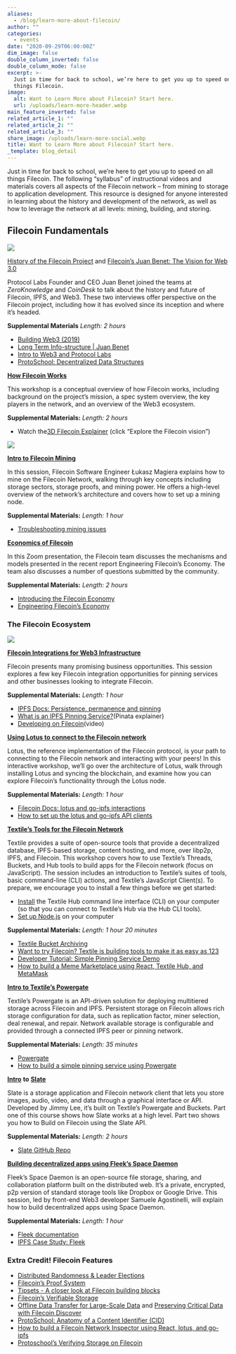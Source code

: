 ```yaml
---
aliases:
  - /blog/learn-more-about-filecoin/
author: ""
categories:
  - events
date: "2020-09-29T06:00:00Z"
dim_image: false
double_column_inverted: false
double_column_mode: false
excerpt: >-
  Just in time for back to school, we’re here to get you up to speed on all
  things Filecoin.
image:
  alt: Want to Learn More about Filecoin? Start here.
  url: /uploads/learn-more-header.webp
main_feature_inverted: false
related_article_1: ""
related_article_2: ""
related_article_3: ""
share_image: /uploads/learn-more-social.webp
title: Want to Learn More about Filecoin? Start here.
_template: blog_detail
---
```


Just in time for back to school, we’re here to get you up to speed on all things Filecoin. The following “syllabus” of instructional videos and materials covers all aspects of the Filecoin network – from mining to storage to application development. This resource is designed for anyone interested in learning about the history and development of the network, as well as how to leverage the network at all levels: mining, building, and storing.

## Filecoin Fundamentals

![](https://filecoin.io/vintage/images/blog/zeroknowledge-interview-header.png)

[History of the Filecoin Project](https://www.zeroknowledge.fm/106) and [Filecoin’s Juan Benet: The Vision for Web 3.0](https://www.youtube.com/watch?v=0a_EcR9ZgmM)

Protocol Labs Founder and CEO Juan Benet joined the teams at _ZeroKnowledge_ and _CoinDesk_ to talk about the history and future of Filecoin, IPFS, and Web3. These two interviews offer perspective on the Filecoin project, including how it has evolved since its inception and where it’s headed.

**Supplemental Materials**
_Length: 2 hours_

- [Building Web3 (2019)](https://www.youtube.com/watch?v=pJOG5Ql7ZD0)
- [Long Term Info-structure | Juan Benet](https://www.youtube.com/watch?v=pn0G2rz1MzM)
- [Intro to Web3 and Protocol Labs](https://www.youtube.com/watch?v=d-iigN2WjvY)
- [ProtoSchool: Decentralized Data Structures](https://proto.school/data-structures/)

[**How Filecoin Works**](https://www.youtube.com/watch?v=P28aNAdZDi4)

This workshop is a conceptual overview of how Filecoin works, including background on the project’s mission, a spec system overview, the key players in the network, and an overview of the Web3 ecosystem.

**Supplemental Materials:**
_Length: 2 hours_

- Watch the[3D Filecoin Explainer](https://filecoin.io/) (click “Explore the Filecoin vision”)

![](https://filecoin.io/vintage/images/blog/filecoin-mining-guide.png)

[**Intro to Filecoin Mining**](https://filecoin.io/blog/filecoin-guide-to-storage-mining/)

In this session, Filecoin Software Engineer Łukasz Magiera explains how to mine on the Filecoin Network, walking through key concepts including storage sectors, storage proofs, and mining power. He offers a high-level overview of the network’s architecture and covers how to set up a mining node.

**Supplemental Materials:**
_Length: 1 hour_

- [Troubleshooting mining issues](https://www.youtube.com/watch?v=D9qdv_3yNbM)

[**Economics of Filecoin**](https://www.youtube.com/watch?v=fzGlen-LkKA)

In this Zoom presentation, the Filecoin team discusses the mechanisms and models presented in the recent report Engineering Filecoin’s Economy. The team also discusses a number of questions submitted by the community.

**Supplemental Materials:**
_Length: 2 hours_

- [Introducing the Filecoin Economy](https://filecoin.io/blog/introducing-the-filecoin-economy/)
- [Engineering Filecoin’s Economy](https://filecoin.io/2020-engineering-filecoins-economy-en.pdf)

### The Filecoin Ecosystem

![](https://filecoin.io/vintage/images/blog/filecoin-integrations-web3.jpg)

[**Filecoin Integrations for Web3 Infrastructure**](https://www.youtube.com/watch?v=Q0oe6i7d1u4)

Filecoin presents many promising business opportunities. This session explores a few key Filecoin integration opportunities for pinning services and other businesses looking to integrate Filecoin.

**Supplemental Materials:**
_Length: 1 hour_

- [IPFS Docs: Persistence, permanence and pinning](https://docs.ipfs.tech/concepts/persistence/)
- [What is an IPFS Pinning Service?](https://link.medium.com/U9MHI6hz19)(Pinata explainer)
- [Developing on Filecoin](https://www.youtube.com/watch?v=aGCpq0Xf-w8)(video)

[**Using Lotus to connect to the Filecoin network**](https://www.youtube.com/watch?v=3dkzLJuv1jc&list=PLXzKMXK2aHh43-aCLLuGnny7nhnsf49LO&index=14&t=0s)

Lotus, the reference implementation of the Filecoin protocol, is your path to connecting to the Filecoin network and interacting with your peers! In this interactive workshop, we’ll go over the architecture of Lotus, walk through installing Lotus and syncing the blockchain, and examine how you can explore Filecoin’s functionality through the Lotus node.

**Supplemental Materials:**
_Length: 1 hour_

- [Filecoin Docs: lotus and go-ipfs interactions](https://docs.filecoin.io/build/examples/network-inspector/lotus-and-go-ipfs-interactions/)
- [How to set up the lotus and go-ipfs API clients](https://docs.filecoin.io/developers/introduction/overview/)

[**Textile’s Tools for the Filecoin Network**](https://www.youtube.com/watch?v=IZ8M9m9_uJY)

Textile provides a suite of open-source tools that provide a decentralized database, IPFS-based storage, content hosting, and more, over libp2p, IPFS, and Filecoin. This workshop covers how to use Textile’s Threads, Buckets, and Hub tools to build apps for the Filecoin network (focus on JavaScript). The session includes an introduction to Textile’s suites of tools, basic command-line (CLI) actions, and Textile’s JavaScript Client(s). To prepare, we encourage you to install a few things before we get started:

- [Install](https://docs.textile.io/hub/accounts/) the Textile Hub command line interface (CLI) on your computer (so that you can connect to Textile’s Hub via the Hub CLI tools).
- [Set up Node.js](https://developer.mozilla.org/en-US/docs/Learn/Server-side/Express_Nodejs) on your computer

**Supplemental Materials:**
_Length: 1 hour 20 minutes_

- [Textile Bucket Archiving](https://docs.textile.io/buckets/archiving/)
- [Want to try Filecoin? Textile is building tools to make it as easy as 123](https://textile.io/)
- [Developer Tutorial: Simple Pinning Service Demo](https://www.youtube.com/watch?v=mQF0o2IFhVI)
- [How to build a Meme Marketplace using React, Textile Hub, and MetaMask](https://www.youtube.com/watch?v=UaTr0JSg4ZQ)

[**Intro to Textile’s Powergate**](https://www.youtube.com/watch?v=aiOTSkz_6aY)

Textile’s Powergate is an API-driven solution for deploying multitiered storage across Filecoin and IPFS. Persistent storage on Filecoin allows rich storage configuration for data, such as replication factor, miner selection, deal renewal, and repair. Network available storage is configurable and provided through a connected IPFS peer or pinning network.

**Supplemental Materials:**
_Length: 35 minutes_

- [Powergate](https://docs.textile.io/powergate/)
- [How to build a simple pinning service using Powergate](https://github.com/filecoin-shipyard/powergate-pinning-service)

[**Intro**](https://www.youtube.com/watch?v=FJjPMKRy8xQ) **to** [**Slate**](https://www.youtube.com/watch?v=Rknj2GqvJtg)

Slate is a storage application and Filecoin network client that lets you store images, audio, video, and data through a graphical interface or API. Developed by Jimmy Lee, it’s built on Textile’s Powergate and Buckets. Part one of this course shows how Slate works at a high level. Part two shows you how to Build on Filecoin using the Slate API.

**Supplemental Materials:**
_Length: 2 hours_

- [Slate GitHub Repo](https://github.com/filecoin-project/slate#readme)

[**Building decentralized apps using Fleek’s Space Daemon**](https://www.youtube.com/watch?v=pWJ5fty-7mA)

Fleek’s Space Daemon is an open-source file storage, sharing, and collaboration platform built on the distributed web. It’s a private, encrypted, p2p version of standard storage tools like Dropbox or Google Drive. This session, led by front-end Web3 developer Samuele Agostinelli, will explain how to build decentralized apps using Space Daemon.

**Supplemental Materials:**
_Length: 1 hour_

- [Fleek documentation](https://docs.fleek.co/)
- [IPFS Case Study: Fleek](https://docs.ipfs.tech/concepts/case-study-fleek/)

### Extra Credit! Filecoin Features

- [Distributed Randomness & Leader Elections](https://filecoin.io/blog/distributed-randomness-and-leader-elections/)
- [Filecoin’s Proof System](https://filecoin.io/blog/filecoin-proof-system/)
- [Tipsets - A closer look at Filecoin building blocks](https://filecoin.io/blog/tipsets-family-based-approach-to-consensus/)
- [Filecoin’s Verifiable Storage](https://filecoin.io/blog/filecoin-features-verifiable-storage/)
- [Offline Data Transfer for Large-Scale Data](https://filecoin.io/blog/offline-data-transfer-for-large-scale-data/) and [Preserving Critical Data with Filecoin Discover](https://www.youtube.com/watch?v=UXmQfnwzhtQ)
- [ProtoSchool: Anatomy of a Content Identifier (CID)](https://proto.school/anatomy-of-a-cid)
- [How to build a Filecoin Network Inspector using React, lotus, and go-ipfs](https://www.youtube.com/watch?v=lkx2Z3T649Y)
- [Protoschool’s Verifying Storage on Filecoin](https://proto.school/verifying-storage-on-filecoin)
